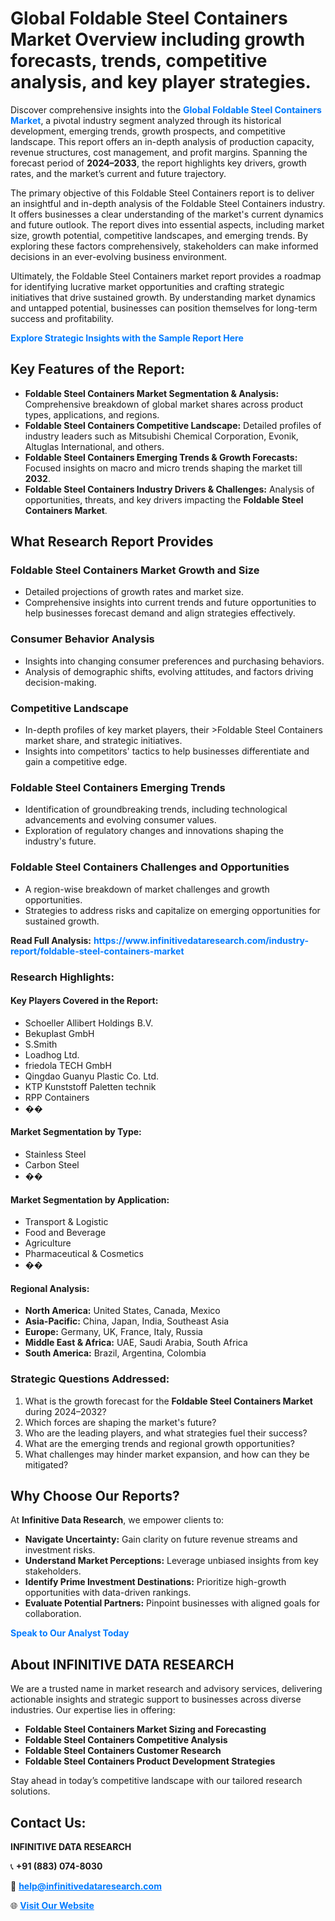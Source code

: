 <h1>Global Foldable Steel Containers Market Overview including growth forecasts, trends, competitive analysis, and key player strategies.</h1>
<p>
Discover comprehensive insights into the 
<a href="https://www.infinitivedataresearch.com/industry-report/foldable-steel-containers-market" rel="dofollow" style="color: #007BFF; text-decoration: none;"><strong>Global Foldable Steel Containers Market</strong></a>, a pivotal industry segment analyzed through its historical development, emerging trends, growth prospects, and competitive landscape. This report offers an in-depth analysis of production capacity, revenue structures, cost management, and profit margins. Spanning the forecast period of <strong>2024–2033</strong>, the report highlights key drivers, growth rates, and the market’s current and future trajectory.
</p>
<p>
The primary objective of this Foldable Steel Containers report is to deliver an insightful and in-depth analysis of the Foldable Steel Containers industry. It offers businesses a clear understanding of the market's current dynamics and future outlook. The report dives into essential aspects, including market size, growth potential, competitive landscapes, and emerging trends. By exploring these factors comprehensively, stakeholders can make informed decisions in an ever-evolving business environment.
</p>
<p>
Ultimately, the Foldable Steel Containers market report provides a roadmap for identifying lucrative market opportunities and crafting strategic initiatives that drive sustained growth. By understanding market dynamics and untapped potential, businesses can position themselves for long-term success and profitability.
</p>
<p>
<a href="https://www.infinitivedataresearch.com/request-sample/reportId=108815" style="color: #007BFF; text-decoration: none;"><strong>Explore Strategic Insights with the Sample Report Here</strong></a>
</p>

<h2>Key Features of the Report:</h2>
<ul>
<li><strong>Foldable Steel Containers Market Segmentation & Analysis:</strong> Comprehensive breakdown of global market shares across product types, applications, and regions.</li>
<li><strong>Foldable Steel Containers Competitive Landscape:</strong> Detailed profiles of industry leaders such as Mitsubishi Chemical Corporation, Evonik, Altuglas International, and others.</li>
<li><strong>Foldable Steel Containers Emerging Trends & Growth Forecasts:</strong> Focused insights on macro and micro trends shaping the market till <strong>2032</strong>.</li>
<li><strong>Foldable Steel Containers Industry Drivers & Challenges:</strong> Analysis of opportunities, threats, and key drivers impacting the <strong>Foldable Steel Containers Market</strong>.</li>
</ul>

<h2>What Research Report Provides</h2>
<h3>Foldable Steel Containers Market Growth and Size</h3>
<ul>
<li>Detailed projections of growth rates and market size.</li>
<li>Comprehensive insights into current trends and future opportunities to help businesses forecast demand and align strategies effectively.</li>
</ul>

<h3>Consumer Behavior Analysis</h3>
<ul>
<li>Insights into changing consumer preferences and purchasing behaviors.</li>
<li>Analysis of demographic shifts, evolving attitudes, and factors driving decision-making.</li>
</ul>

<h3>Competitive Landscape</h3>
<ul>
<li>In-depth profiles of key market players, their >Foldable Steel Containers market share, and strategic initiatives.</li>
<li>Insights into competitors' tactics to help businesses differentiate and gain a competitive edge.</li>
</ul>

<h3>Foldable Steel Containers Emerging Trends</h3>
<ul>
<li>Identification of groundbreaking trends, including technological advancements and evolving consumer values.</li>
<li>Exploration of regulatory changes and innovations shaping the industry's future.</li>
</ul>

<h3>Foldable Steel Containers Challenges and Opportunities</h3>
<ul>
<li>A region-wise breakdown of market challenges and growth opportunities.</li>
<li>Strategies to address risks and capitalize on emerging opportunities for sustained growth.</li>
</ul>
<p><strong>Read Full Analysis:</strong> <a href="https://www.infinitivedataresearch.com/industry-report/foldable-steel-containers-market" rel="dofollow" style="color: #007BFF; text-decoration: none;"><strong>https://www.infinitivedataresearch.com/industry-report/foldable-steel-containers-market</strong></a></p>
<h3>Research Highlights:</h3>
<h4>Key Players Covered in the Report:</h4>
<ul><li>Schoeller Allibert Holdings B.V.</li><li>Bekuplast GmbH</li><li>S.Smith</li><li>Loadhog Ltd.</li><li>friedola TECH GmbH</li><li>Qingdao Guanyu Plastic Co. Ltd.</li><li>KTP Kunststoff Paletten technik</li><li>RPP Containers</li><li>��</li></ul>
<h4>Market Segmentation by Type:</h4>
<ul><li>Stainless Steel</li><li>Carbon Steel</li><li>��</li></ul>
<h4>Market Segmentation by Application:</h4>
<ul><li>Transport &amp; Logistic</li><li>Food and Beverage</li><li>Agriculture</li><li>Pharmaceutical &amp; Cosmetics</li><li>��</li></ul>

<h4>Regional Analysis:</h4>
<ul>
<li><strong>North America:</strong> United States, Canada, Mexico</li>
<li><strong>Asia-Pacific:</strong> China, Japan, India, Southeast Asia</li>
<li><strong>Europe:</strong> Germany, UK, France, Italy, Russia</li>
<li><strong>Middle East & Africa:</strong> UAE, Saudi Arabia, South Africa</li>
<li><strong>South America:</strong> Brazil, Argentina, Colombia</li>
</ul>

<h3>Strategic Questions Addressed:</h3>
<ol>
<li>What is the growth forecast for the <strong>Foldable Steel Containers Market</strong> during 2024–2032?</li>
<li>Which forces are shaping the market's future?</li>
<li>Who are the leading players, and what strategies fuel their success?</li>
<li>What are the emerging trends and regional growth opportunities?</li>
<li>What challenges may hinder market expansion, and how can they be mitigated?</li>
</ol>

<h2>Why Choose Our Reports?</h2>
<p>At <strong>Infinitive Data Research</strong>, we empower clients to:</p>
<ul>
<li><strong>Navigate Uncertainty:</strong> Gain clarity on future revenue streams and investment risks.</li>
<li><strong>Understand Market Perceptions:</strong> Leverage unbiased insights from key stakeholders.</li>
<li><strong>Identify Prime Investment Destinations:</strong> Prioritize high-growth opportunities with data-driven rankings.</li>
<li><strong>Evaluate Potential Partners:</strong> Pinpoint businesses with aligned goals for collaboration.</li>
</ul>
<p><a href="https://www.infinitivedataresearch.com/industry-report/foldable-steel-containers-market" rel="dofollow" style="color: #007BFF; text-decoration: none;"><strong>Speak to Our Analyst Today</strong></a></p>

<h2>About INFINITIVE DATA RESEARCH</h2>
<p>We are a trusted name in market research and advisory services, delivering actionable insights and strategic support to businesses across diverse industries. Our expertise lies in offering:</p>
<ul>
<li><strong>Foldable Steel Containers Market Sizing and Forecasting</strong></li>
<li><strong>Foldable Steel Containers Competitive Analysis</strong></li>
<li><strong>Foldable Steel Containers Customer Research</strong></li>
<li><strong>Foldable Steel Containers Product Development Strategies</strong></li>
</ul>
<p>Stay ahead in today’s competitive landscape with our tailored research solutions.</p>

<h2>Contact Us:</h2>
<p><strong>INFINITIVE DATA RESEARCH</strong></p>
<p>📞 <strong>+91 (883) 074-8030</strong></p>
<p>📧 <strong><a href="mailto:help@infinitivedataresearch.com" style="color: #007BFF;">help@infinitivedataresearch.com</a></strong></p>
<p>🌐 <strong><a href="https://www.infinitivedataresearch.com" rel="dofollow" style="color: #007BFF;">Visit Our Website</a></strong></p>